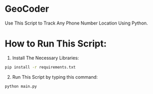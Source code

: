 # GeoCoder
  Use This Script to Track Any Phone Number Location Using Python.
  
# How to Run This Script:
 1. Install The Necessary Libraries: 
 ```bash
 pip install -r requirements.txt
 ```
 
 2. Run This Script by typing this command: 
 ```python
 python main.py
 ```
